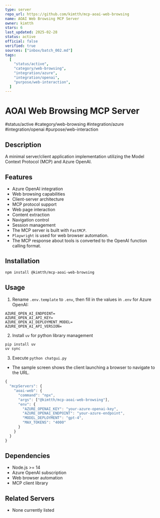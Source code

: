 ```yaml
---
type: server
repo_url: https://github.com/kimtth/mcp-aoai-web-browsing
name: AOAI Web Browsing MCP Server
owner: kimtth
stars: 6
last_updated: 2025-02-28
status: active
official: false
verified: true
sources: ["inbox/batch_002.md"]
tags:
  [
    "status/active",
    "category/web-browsing",
    "integration/azure",
    "integration/openai",
    "purpose/web-interaction",
  ]
---
```


# AOAI Web Browsing MCP Server

#status/active #category/web-browsing #integration/azure #integration/openai #purpose/web-interaction

## Description

A minimal server/client application implementation utilizing the Model Context Protocol (MCP) and Azure OpenAI.

## Features

- Azure OpenAI integration
- Web browsing capabilities
- Client-server architecture
- MCP protocol support
- Web page interaction
- Content extraction
- Navigation control
- Session management
- The MCP server is built with `FastMCP`.
- `Playwright` is used for web browser automation.
- The MCP response about tools is converted to the OpenAI function calling format.

## Installation

```bash
npm install @kimtth/mcp-aoai-web-browsing
```

## Usage

1.  Rename `.env.template` to `.env`, then fill in the values in `.env` for Azure OpenAI:

```
AZURE_OPEN_AI_ENDPOINT=
AZURE_OPEN_AI_API_KEY=
AZURE_OPEN_AI_DEPLOYMENT_MODEL=
AZURE_OPEN_AI_API_VERSION=
```

2.  Install `uv` for python library management

```bash
pip install uv
uv sync
```

3.  Execute `python chatgui.py`

- The sample screen shows the client launching a browser to navigate to the URL.

```javascript
{
  "mcpServers": {
    "aoai-web": {
      "command": "npx",
      "args": ["@kimtth/mcp-aoai-web-browsing"],
      "env": {
        "AZURE_OPENAI_KEY": "your-azure-openai-key",
        "AZURE_OPENAI_ENDPOINT": "your-azure-endpoint",
        "MODEL_DEPLOYMENT": "gpt-4",
        "MAX_TOKENS": "4000"
      }
    }
  }
}
```

## Dependencies

- Node.js >= 14
- Azure OpenAI subscription
- Web browser automation
- MCP client library

## Related Servers

- None currently listed
